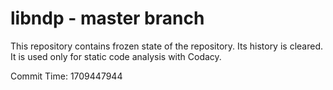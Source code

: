 # libndp - master branch

This repository contains frozen state of the repository.
Its history is cleared. It is used only for static code
analysis with Codacy.

Commit Time: 1709447944